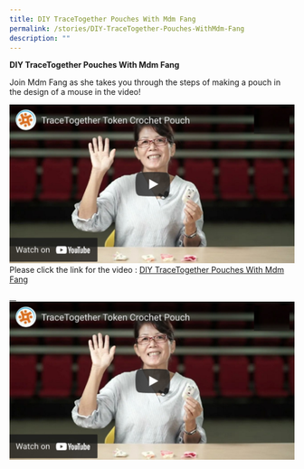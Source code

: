 ```yaml
---
title: DIY TraceTogether Pouches With Mdm Fang
permalink: /stories/DIY-TraceTogether-Pouches-WithMdm-Fang
description: ""
---
```

**DIY TraceTogether Pouches With Mdm Fang**

Join Mdm Fang as she takes you through the steps of making a pouch in the design of a mouse in the video!

![Mdm Fang](/images/Stories/DIY%20TraceTogether%20Pouches%20With%20Mdm%20Fang.jpg) Please click the link for the video : [DIY TraceTogether Pouches With Mdm Fang](https://youtu.be/DxsxVWiM780)



<a href= "https://youtu.be/DxsxVWiM780">
   <img src="/images/Stories/DIY%20TraceTogether%20Pouches%20With%20Mdm%20Fang.jpg" ></a>